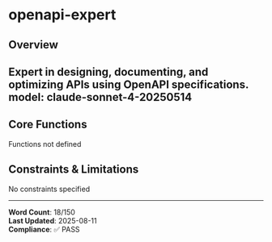 # openapi-expert

## Overview

Expert in designing, documenting, and optimizing APIs using OpenAPI specifications.
model: claude-sonnet-4-20250514
---

## Core Functions

Functions not defined

## Constraints & Limitations

No constraints specified



---
**Word Count**: 18/150  
**Last Updated**: 2025-08-11  
**Compliance**: ✅ PASS